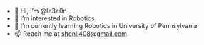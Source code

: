 - 👋 Hi, I’m @le3e0n
- 👀 I’m interested in Robotics
- 🌱 I’m currently learning Robotics in University of Pennsylvania
- 📫 Reach me at shenli408@gmail.com

<!---
le3e0n/le3e0n is a ✨ special ✨ repository because its `README.md` (this file) appears on your GitHub profile.
You can click the Preview link to take a look at your changes.
--->
<!-- - 💞️ I’m looking to collaborate on ... -->
